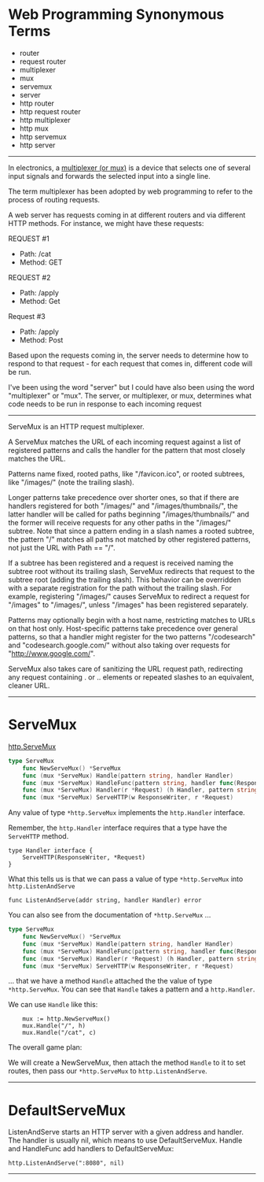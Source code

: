 # Web Programming Synonymous Terms

- router
- request router
- multiplexer
- mux
- servemux
- server
- http router
- http request router
- http multiplexer
- http mux
- http servemux
- http server

***

In electronics, a [multiplexer (or mux)](https://en.wikipedia.org/wiki/Multiplexer) is a device that selects one of several input signals and forwards the selected input into a single line.

The term multiplexer has been adopted by web programming to refer to the process of routing requests.

A web server has requests coming in at different routers and via different HTTP methods. For instance, we might have these requests:

REQUEST #1
  - Path: /cat
  - Method: GET


REQUEST #2
  - Path: /apply
  - Method: Get

Request #3
  - Path: /apply
  - Method: Post

Based upon the requests coming in, the server needs to determine how to respond to that request - for each request that comes in, different code will be run.

I've been using the word "server" but I could have also been using the word "multiplexer" or "mux". The server, or multiplexer, or mux, determines what code needs to be run in response to each incoming request

***

ServeMux is an HTTP request multiplexer.

A ServeMux matches the URL of each incoming request against a list of registered patterns and calls the handler for the pattern that most closely matches the URL.

Patterns name fixed, rooted paths, like "/favicon.ico", or rooted subtrees, like "/images/" (note the trailing slash).

Longer patterns take precedence over shorter ones, so that if there are handlers registered for both "/images/" and "/images/thumbnails/", the latter handler will be called for paths beginning "/images/thumbnails/" and the former will receive requests for any other paths in the "/images/" subtree. Note that since a pattern ending in a slash names a rooted subtree, the pattern "/" matches all paths not matched by other registered patterns, not just the URL with Path == "/".

If a subtree has been registered and a request is received naming the subtree root without its trailing slash, ServeMux redirects that request to the subtree root (adding the trailing slash). This behavior can be overridden with a separate registration for the path without the trailing slash. For example, registering "/images/" causes ServeMux to redirect a request for "/images" to "/images/", unless "/images" has been registered separately.

Patterns may optionally begin with a host name, restricting matches to URLs on that host only. Host-specific patterns take precedence over general patterns, so that a handler might register for the two patterns "/codesearch" and "codesearch.google.com/" without also taking over requests for "http://www.google.com/".

ServeMux also takes care of sanitizing the URL request path, redirecting any request containing . or .. elements or repeated slashes to an equivalent, cleaner URL.

***

# ServeMux

[http.ServeMux](https://godoc.org/net/http#ServeMux)

``` Go
type ServeMux
	func NewServeMux() *ServeMux
	func (mux *ServeMux) Handle(pattern string, handler Handler)
	func (mux *ServeMux) HandleFunc(pattern string, handler func(ResponseWriter, *Request))
	func (mux *ServeMux) Handler(r *Request) (h Handler, pattern string)
	func (mux *ServeMux) ServeHTTP(w ResponseWriter, r *Request)
```

Any value of type ```*http.ServeMux``` implements the ```http.Handler``` interface.

Remember, the ```http.Handler``` interface requires that a type have the ```ServeHTTP``` method.

```
type Handler interface {
    ServeHTTP(ResponseWriter, *Request)
}
```

What this tells us is that we can pass a value of type ```*http.ServeMux``` into ```http.ListenAndServe```

```
func ListenAndServe(addr string, handler Handler) error
```

You can also see from the documentation of ```*http.ServeMux``` ...

``` Go
type ServeMux
	func NewServeMux() *ServeMux
	func (mux *ServeMux) Handle(pattern string, handler Handler)
	func (mux *ServeMux) HandleFunc(pattern string, handler func(ResponseWriter, *Request))
	func (mux *ServeMux) Handler(r *Request) (h Handler, pattern string)
	func (mux *ServeMux) ServeHTTP(w ResponseWriter, r *Request)
```

... that we have a method ```Handle``` attached the the value of type ```*http.ServeMux```. You can see that ```Handle``` takes a pattern and a ```http.Handler```.

We can use ```Handle``` like this:

```
	mux := http.NewServeMux()
	mux.Handle("/", h)
	mux.Handle("/cat", c)
```

The overall game plan:

We will create a NewServeMux, then attach the method ```Handle``` to it to set routes, then pass our ```*http.ServeMux``` to ```http.ListenAndServe```.


***

# DefaultServeMux

ListenAndServe starts an HTTP server with a given address and handler. The handler is usually nil, which means to use DefaultServeMux. Handle and HandleFunc add handlers to DefaultServeMux:

```
http.ListenAndServe(":8080", nil)
```

***


